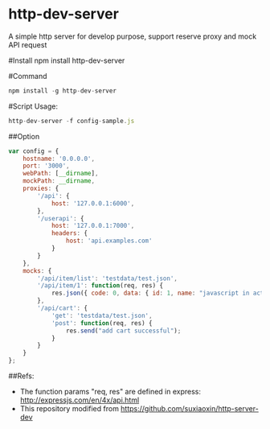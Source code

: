 # http-dev-server
A simple http server for develop purpose, support reserve proxy and mock API request


#Install
npm install http-dev-server

#Command
````js
npm install -g http-dev-server   
````

#Script Usage:
````js
http-dev-server -f config-sample.js
````
##Option
````js
var config = {
    hostname: '0.0.0.0',
    port: '3000',
    webPath: [__dirname],
    mockPath: __dirname,
    proxies: {
        '/api': {
            host: '127.0.0.1:6000',
        },
        '/userapi': {
            host: '127.0.0.1:7000',
            headers: {
                host: 'api.examples.com'
            }
        }
    },
    mocks: {
        '/api/item/list': 'testdata/test.json',
        '/api/item/1': function(req, res) {
            res.json({ code: 0, data: { id: 1, name: "javascript in action" } });
        },
        '/api/cart': {
            'get': 'testdata/test.json',
            'post': function(req, res) {
                res.send("add cart successful");
            }
        }
    }
};
````

##Refs:
- The function params "req, res" are defined in express: http://expressjs.com/en/4x/api.html
- This repository modified from https://github.com/suxiaoxin/http-server-dev

